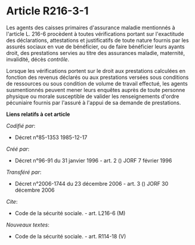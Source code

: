 # Article R216-3-1

Les agents des caisses primaires d'assurance maladie mentionnés à l'article L. 216-6 procèdent à toutes vérifications portant
sur l'exactitude des déclarations, attestations et justificatifs de toute nature fournis par les assurés sociaux en vue de
bénéficier, ou de faire bénéficier leurs ayants droit, des prestations servies au titre des assurances maladie, maternité,
invalidité, décès *contrôle*.

Lorsque les vérifications portent sur le droit aux prestations calculées en fonction des revenus déclarés ou aux prestations
versées sous conditions de ressources ou sous condition de volume de travail effectué, les agents susmentionnés peuvent mener
leurs enquêtes auprès de toute personne physique ou morale susceptible de valider les renseignements d'ordre pécuniaire
fournis par l'assuré à l'appui de sa demande de prestations.

**Liens relatifs à cet article**

_Codifié par_:

  - Décret n°85-1353 1985-12-17

_Créé par_:

  - Décret n°96-91 du 31 janvier 1996 - art. 2 () JORF 7 février 1996

_Transféré par_:

  - Décret n°2006-1744 du 23 décembre 2006 - art. 3 () JORF 30 décembre 2006

_Cite_:

  - Code de la sécurité sociale. - art. L216-6 (M)

_Nouveaux textes_:

  - Code de la sécurité sociale. - art. R114-18 (V)
